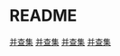 # README

[并查集](https://zhuanlan.zhihu.com/p/93647900)
[并查集](https://www.cnblogs.com/cyjb/p/UnionFindSets.html)
[并查集](https://segmentfault.com/a/1190000004023326)
[并查集](https://www.cnblogs.com/cyanigence-oi/p/11774190.html)
